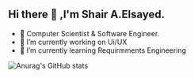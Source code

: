 ## Hi there 👋 ,I'm Shair A.Elsayed. 

- 🔭 Computer Scientist & Software Engineer.
- 🔭 I’m currently working on Ui/UX
- 🌱 I’m currently learning Requirmments Engineering

![Anurag's GitHub stats](https://github-readme-stats.vercel.app/api?username=gameex10&theme=outrun&show_icons=true)
  
<!--
**GAMEEX10/gameex10** is a ✨ _special_ ✨ repository because its `README.md` (this file) appears on your GitHub profile.

Here are some ideas to get you started:

- 🔭 I’m currently working on ...
- 🌱 I’m currently learning ...
- 👯 I’m looking to collaborate on ...
- 🤔 I’m looking for help with ...
- 💬 Ask me about ...
- 📫 How to reach me: ...
- 😄 Pronouns: ...
- ⚡ Fun fact: ...
-->
